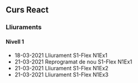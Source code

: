 <!DOCTYPE html>
<html>

<head>
  <h2>Curs React</h2>
</head>

<body>
  <h3>Lliuraments</h3>
  
  <h4>Nivell 1</h4>
    <ul>
      <li>18-03-2021  Lliurament S1-Flex N1Ex1</li>
      <li>21-03-2021  Reprogramat de nou S1-Flex N1Ex1</li>
      <li>21-03-2021  Lliurament S1-Flex N1Ex2</li>
      <li>21-03-2021  Lliurament S1-Flex N1Ex3</li>
    </ul>
</body>
</html>

